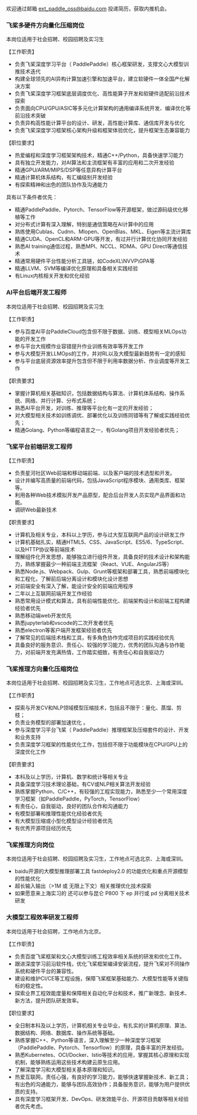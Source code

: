 欢迎通过邮箱 ext_paddle_oss@baidu.com 投递简历，获取内推机会。

### 飞桨多硬件方向量化压缩岗位
本岗位适用于社会招聘、校园招聘及实习生

【工作职责】

- 负责飞桨深度学习平台（ PaddlePaddle）核心框架研发，支撑文心大模型训推技术迭代
- 构建全球领先的AI异构计算加速引擎和加速平台，建立软硬件一体全国产化解决方案
- 负责飞桨深度学习框架底层调度优化、高性能算子开发和软硬件适配前沿技术探索
- 负责面向CPU/GPU/ASIC等多元化计算架构的通用编译系统开发、编译优化等前沿技术突破
- 负责异构高性能计算平台的设计、研发，高性能计算库、通信库开发与优化
- 负责飞桨深度学习框架核心架构升级和框架体验优化，提升框架生态兼容能力

【职位要求】

- 热爱编程和深度学习框架架构技术，精通C++/Python，具备快速学习能力
- 具有独立开发能力，对AI算法和主流框架有丰富的应用和二次开发经验
- 精通GPU/ARM/MIPS/DSP等任意异构计算平台
- 精通计算机体系结构，有汇编级别开发经验
- 有探索精神和出色的团队协作及沟通能力

具有以下条件者优先：
- 精通PaddlePaddle、Pytorch、TensorFlow等开源框架，做过源码级优化移植等工作
- 对分布式计算有深入理解，特别是通信策略在AI计算中的应用
- 熟练使用Cublas、Cudnn、MIopen、OpenBlas、MKL、Eigen等主流计算库
- 精通CUDA、OpenCL和ARM-GPU等开发，有过并行计算优化协同开发经验
- 熟悉AI training通信过程，熟悉MPI、NCCL、RDMA、GPU Direct等通信技术
- 精通常用硬件平台性能分析工具链，如CodeXL\NVVP\GPA等
- 精通LLVM、SVM等编译优化原理和具备相关实践经验
- 有Linux内核相关开发和优化经验

### AI平台后端开发工程师
本岗位适用于社会招聘、校园招聘及实习生

【工作职责】
- 参与百度AI平台PaddleCloud包含但不限于数据、训练、模型相关MLOps功能的开发工作
- 参与平台大规模作业容错提升作业训练有效率等开发工作
- 参与大模型开发LLMOps的工作，并对RL以及大模型最新趋势有一定的感知
- 参与平台底层资源效率提升包含但不限于利用率数据分析、作业调度等开发工作

【职责要求】

- 掌握计算机相关基础知识，包括数据结构与算法、计算机体系结构、操作系统、网络、并行计算、分布式系统；
- 熟悉AI平台开发，对训练、推理等平台化有一定的开发经验；
- 对大模型相关技术如训练调优、部署优化以及训练同错等有了解或实践经验优先；
- 精通Golang、Python等编程语言之一，有Golang项目开发经验者优先；

### 飞桨平台前端研发工程师
【工作职责】

- 负责星河社区Web前端和移动端前端、以及客户端的技术选型和开发。
- 设计并编写高质量的前端代码，包括JavaScript程序模块、通用类库、框架等。
- 利用各种Web技术模拟开发产品原型，配合后台开发人员实现产品界面和功能。
- 调研Web最新技术

【职责要求】

- 计算机及相关专业，本科以上学历，参与过大型互联网产品的设计研发工作
- 计算机基础扎实，精通HTML5、CSS、JavaScript、ES5/6、TypeScript、以及HTTP协议等前端技术
- 理解组件化开发思想，能够独立进行组件开发，具备良好的技术设计和架构能力，熟练掌握最少一种前端主流框架（React、VUE、AngularJS等）
- 熟悉Node.js、Webpack、Gulp、Grunt等框架和部署工具，熟悉前端模块化和工程化，了解前后端分离设计和模块化设计思想
- 对前端安全有深入了解，能设计安全的前端应用程序
- 二年以上互联网前端开发工作经验
- 熟悉常用设计模式和算法，具有前端性能优化、前端架构设计和前端工程构建经验者优先
- 熟悉移动端web开发优先
- 熟悉jupyterlab和vscode的二次开发者优先
- 熟悉electron等客户端开发框架经验者优先
- 了解常见的后端技术栈和工具，有多角色协作完成项目的实践经验优先
- 具备良好的服务意识、责任心、较强的学习能力，优秀的团队沟通与协作能力，对前端开发充满热情，工作踏实细致，有责任心和自我驱动力

### 飞桨推理方向量化压缩岗位
本岗位适用于社会招聘、校园招聘及实习生，工作地点可选北京、上海或深圳。

【工作职责】
- 探索与开发CV和NLP领域模型压缩技术，包括且不限于：量化、蒸馏、剪枝；
- 负责业务模型的部署加速优化 。
- 参与深度学习平台飞桨（ PaddlePaddle）推理框架及压缩套件的设计、开发和业务支持
- 负责深度学习框架的性能优化工作，包括但不限于功能模块在CPU/GPU上的深度优化工作

【职责要求】
- 本科及以上学历，计算机、数学和统计等相关专业
- 具备深度学习技术理论基础，有CV或NLP相关算法开发经验
- 熟练掌握Python、C/C++，有较强的工程实现能力，熟悉至少一个常用深度学习框架（如PaddlePaddle，PyTorch，TensorFlow）
- 有责任心，自我驱动，良好的团队合作和沟通能力
- 有模型部署和推理性能优化经验者优先
- 有大模型压缩或小型化模型设计经验者优先
- 有优秀开源项目经历优先

### 飞桨推理方向岗位
本岗位适用于社会招聘、校园招聘及实习生，工作地点可选北京、上海或深圳。
- baidu开源的大模型推理部署工具 fastdeploy2.0 的功能优化和重点开源模型的性能优化
- 超长输入输出（>1M 或 无限上下文）相关推理优化技术探索 
- 如果愿意来上海实习的 还可以参与昆仑 P800 下 ep 并行或 pd 分离相关技术研发

### 大模型工程效率研发工程师
本岗位适用于社会招聘，工作地点为北京。

【工作职责】
- 负责百度飞桨框架和文心大模型训练工程效率相关系统的研发和优化工作。
- 跟进深度学习前沿软件栈，优化飞桨框架编译安装流程，提升飞桨对不同操作系统和硬件平台的兼容性。
- 建设和维护CI/CE等工程设施，保障飞桨框架基础能力、大模型性能等关键指标的稳定性。
- 探索业界工程效能度量和保障相关自动化平台和技术，推广新理念、新技术、新方法，提升团队研发效率。

【职位要求】
- 全日制本科及以上学历，计算机相关专业毕业，有扎实的计算机原理、算法、数据结构、网络、数据库、操作系统等基础。
- 熟练掌握C++、Python等语言，深入理解至少一种深度学习框架（PaddlePaddle、Pytorch、Tensorflow）的原理，具备丰富的开发经验。
- 熟悉Kubernetes、OCI/Docker、Istio等技术的应用，掌握其核心原理和实现机制，能够熟练运用这些技术构建云原生应用。
- 了解深度学习和大模型相关基本原理和知识。 
- 热爱互联网，责任心强，有良好的学习能力，能够快速掌握新技术、新工具；有出色的沟通能力，能够与团队高效协作；具备服务意识，能够为用户提供优质的支持。
- 具有深度学习框架开发、DevOps、研发效能平台、开源项目贡献等相关经验者优先考虑。
